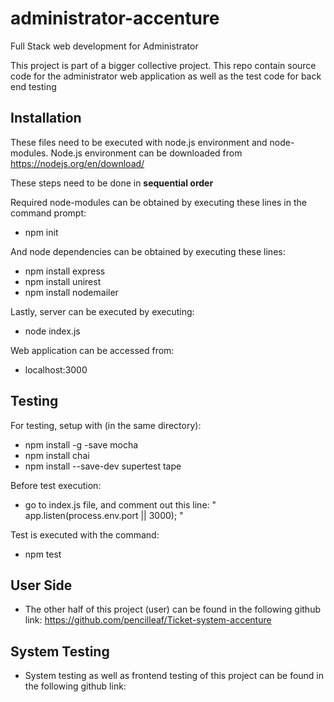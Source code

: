 # administrator-accenture

Full Stack web development for Administrator

This project is part of a bigger collective project. This repo contain source code for the administrator web application as well as the test code for back end testing

## Installation

These files need to be executed with node.js environment and node-modules.
Node.js environment can be downloaded from https://nodejs.org/en/download/

These steps need to be done in **sequential order**

Required node-modules can be obtained by executing these lines in the command prompt:
- npm init

And node dependencies can be obtained by executing these lines:
- npm install express
- npm install unirest
- npm install nodemailer

Lastly, server can be executed by executing:
- node index.js

Web application can be accessed from:
- localhost:3000

## Testing

For testing, setup with (in the same directory):

- npm install -g -save mocha
- npm install chai
- npm install --save-dev supertest tape

Before test execution:

- go to index.js file, and comment out this line: " app.listen(process.env.port || 3000); "


Test is executed with the command:

- npm test

##  User Side

- The other half of this project (user) can be found in the following github link: https://github.com/pencilleaf/Ticket-system-accenture

##  System Testing

- System testing as well as frontend testing of this project can be found in the following github link:
